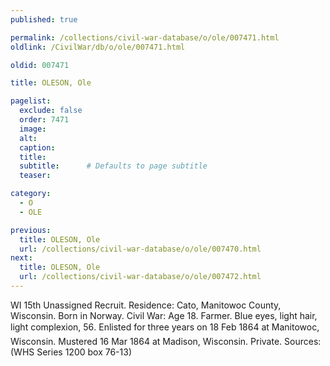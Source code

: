 ```yaml
---
published: true

permalink: /collections/civil-war-database/o/ole/007471.html
oldlink: /CivilWar/db/o/ole/007471.html

oldid: 007471

title: OLESON, Ole

pagelist:
  exclude: false
  order: 7471
  image: 
  alt:
  caption:
  title:
  subtitle:      # Defaults to page subtitle
  teaser:

category: 
  - O 
  - OLE

previous:
  title: OLESON, Ole
  url: /collections/civil-war-database/o/ole/007470.html  
next:
  title: OLESON, Ole
  url: /collections/civil-war-database/o/ole/007472.html   
---
```

WI 15th Unassigned Recruit. Residence: Cato, Manitowoc County, Wisconsin. Born in Norway. Civil War: Age 18. Farmer. Blue eyes, light hair, light complexion, 5&#146;6&#148;. Enlisted for three years on 18 Feb 1864 at Manitowoc, Wisconsin. Mustered 16 Mar 1864 at Madison, Wisconsin. Private. Sources: (WHS Series 1200 box 76-13)